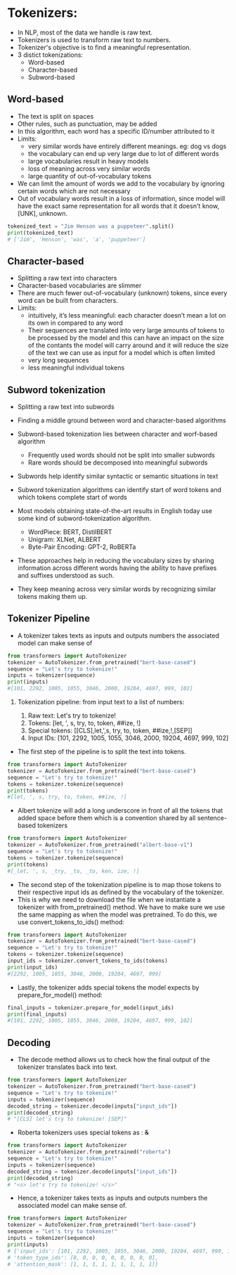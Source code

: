 # Tokenizers:

- In NLP, most of the data we handle is raw text.
- Tokenizers is used to transform raw text to numbers.
- Tokenizer's objective is to find a meaningful representation.
- 3 distict tokenizations:
    - Word-based
    - Character-based
    - Subword-based

## Word-based

- The text is split on spaces
- Other rules, such as punctuation, may be added
- In this algorithm, each word has a specific ID/number attributed to it
- Limits: 
    - very similar words have entirely different meanings. eg: dog vs dogs
    - the vocabulary can end up very large due to lot of different words
    - large vocabularies result in heavy models
    - loss of meaning across very similar words
    - large quantity of out-of-vocabulary tokens
- We can limit the amount of words we add to the vocabulary by ignoring certain words which are not necessary
- Out of vocabulary words result in a loss of information, since model will have the exact same representation for all words that it doesn't know, [UNK], unknown.

``` py
tokenized_text = "Jim Henson was a puppeteer".split()
print(tokenized_text)
# ['Jim', 'Henson', 'was', 'a', 'puppeteer']
```

## Character-based

- Splitting a raw text into characters
- Character-based vocabularies are slimmer
- There are much fewer out-of-vocabulary (unknown) tokens, since every word can be built from characters.
- Limits: 
    - intuitively, it’s less meaningful: each character doesn’t mean a lot on its own in compared to any word
    - Their sequences are translated into very large amounts of tokens to be processed by the model and this can have an impact on the size of the contants the model will carry around and it will reduce the size of the text we can use as input for a model which is often limited
    - very long sequences
    - less meaningful individual tokens

## Subword tokenization

- Splitting a raw text into subwords
- Finding a middle ground between word and character-based algorithms
- Subword-based tokenization lies between character and worf-based algorithm
    - Frequently used words should not be split into smaller subwords
    - Rare words should be decomposed into meaningful subwords
- Subwords help identify similar syntactic or semantic situations in text
- Subword tokenization algorithms can identify start of word tokens and which tokens complete start of words
- Most models obtaining state-of-the-art results in English today use some kind of subword-tokenization algorithm.
    - WordPiece: BERT, DistilBERT
    - Unigram: XLNet, ALBERT
    - Byte-Pair Encoding: GPT-2, RoBERTa

- These approaches help in reducing the vocabulary sizes by sharing information across different words having the ability to have prefixes and suffixes understood as such.
- They keep meaning across very similar words by recognizing similar tokens making them up.

## Tokenizer Pipeline

- A tokenizer takes texts as inputs and outputs numbers the associated model can make sense of

``` py
from transformers import AutoTokenizer
tokenizer = AutoTokenizer.from_pretrained("bert-base-cased")
sequence = "Let's try to tokenize!"
inputs = tokenizer(sequence)
print(inputs)
#[101, 2292, 1005, 1055, 3046, 2000, 19204, 4697, 999, 102]
```

1. Tokenization pipeline: from input text to a list of numbers:

    1. Raw text: Let's try to tokenize!
    2. Tokens: [let, ', s, try, to, token, ##ize, !]
    3. Special tokens: [[CLS],let,',s, try, to, token, ##ize,!,[SEP]]
    4. Input IDs: [101, 2292, 1005, 1055, 3046, 2000, 19204, 4697, 999, 102]

- The first step of the pipeline is to split the text into tokens.

``` py
from transformers import AutoTokenizer
tokenizer = AutoTokenizer.from_pretrained("bert-base-cased")
sequence = "Let's try to tokenize!"
tokens = tokenizer.tokenize(sequence)
print(tokens)
#[let, ', s, try, to, token, ##ize, !]
```

- Albert tokenize will add a long underscore in front of all the tokens that added space before them which is a convention shared by all sentence-based tokenizers

``` py
from transformers import AutoTokenizer
tokenizer = AutoTokenizer.from_pretrained("albert-base-v1")
sequence = "Let's try to tokenize!"
tokens = tokenizer.tokenize(sequence)
print(tokens)
#[_let, ', s, _try, _to, _to, ken, ize, !]
```

- The second step of the tokenization pipeline is to map those tokens to their respective input ids as defined by the vocabulary of the tokenizer.
- This is why we need to download the file when we instantiate a tokenizer with from_pretrained() method. We have to make sure we use the same mapping as when the model was pretrained. To do this, we use convert_tokens_to_ids() method:

``` py
from transformers import AutoTokenizer
tokenizer = AutoTokenizer.from_pretrained("bert-base-cased")
sequence = "Let's try to tokenize!"
tokens = tokenizer.tokenize(sequence)
input_ids = tokenizer.convert_tokens_to_ids(tokens)
print(input_ids)
#[2292, 1005, 1055, 3046, 2000, 19204, 4697, 999]
```

- Lastly, the tokenizer adds special tokens the model expects by prepare_for_model() method:

``` py
final_inputs = tokenizer.prepare_for_model(input_ids)
print(final_inputs)
#[101, 2292, 1005, 1055, 3046, 2000, 19204, 4697, 999, 102]
```

## Decoding

- The decode method allows us to check how the final output of the tokenizer translates back into text.

``` py
from transformers import AutoTokenizer
tokenizer = AutoTokenizer.from_pretrained("bert-base-cased")
sequence = "Let's try to tokenize!"
inputs = tokenizer(sequence)
decoded_string = tokenizer.decode(inputs["input_ids"])
print(decoded_string)
# "[CLS] let's try to tokenize! [SEP]"
```

- Roberta tokenizers uses special tokens as : <s> & </s>

``` py
from transformers import AutoTokenizer
tokenizer = AutoTokenizer.from_pretrained("roberta")
sequence = "Let's try to tokenize!"
inputs = tokenizer(sequence)
decoded_string = tokenizer.decode(inputs["input_ids"])
print(decoded_string)
# "<s> let's try to tokenize! </s>"
```

- Hence, a tokenizer takes texts as inputs and outputs numbers the associated model can make sense of.

``` py
from transformers import AutoTokenizer
tokenizer = AutoTokenizer.from_pretrained("bert-base-cased")
sequence = "Let's try to tokenize!"
inputs = tokenizer(sequence)
print(inputs)
# {'input_ids': [101, 2292, 1005, 1055, 3046, 2000, 19204, 4697, 999, 102],
# 'token_type_ids': [0, 0, 0, 0, 0, 0, 0, 0, 0],
# 'attention_mask': [1, 1, 1, 1, 1, 1, 1, 1, 1]}
```

